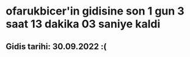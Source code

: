 # ofarukbicer'in gidisine son 1 gun 3 saat 13 dakika 03 saniye kaldi

## Gidis tarihi: 30.09.2022 :(